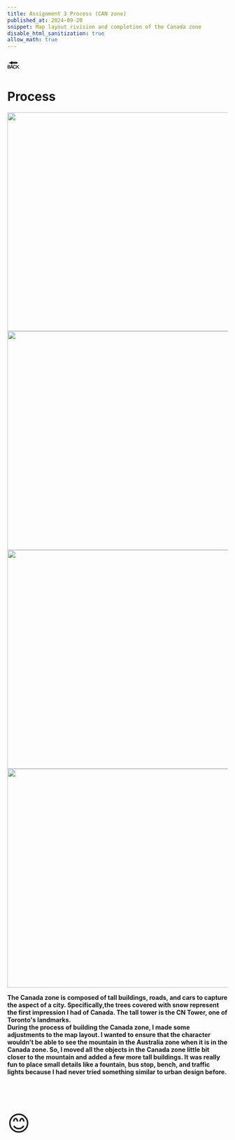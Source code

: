 ```yaml
---
title: Assignment 3 Process (CAN zone) 
published_at: 2024-09-20
snippet: Map layout rivision and completion of the Canada zone 
disable_html_sanitization: true
allow_math: true
---
```



<a href="https://julienoh000-dms1-blog-83.deno.dev/" style="text-decoration: none; color: black;"><span style="font-size: 30px;">🔙</span></a>


# Process

<img src="cp1.png" width="800" height="500">
<img src="cp2.png" width="800" height="500">
<img src="cp3.png" width="800" height="500">
<img src="cp4.png" width="800" height="500">




**The Canada zone is composed of tall buildings, roads, and cars to capture the aspect of a city. Specifically,the trees covered with snow represent the first impression I had of Canada. The tall tower is the CN Tower, one of Toronto's landmarks. <br> During the process of building the Canada zone, I made some adjustments to the map layout. I wanted to ensure that the character wouldn't be able to see the mountain in the Australia zone when it is in the Canada zone. So, I moved all the objects in the Canada zone little bit closer to the mountain and added a few more tall buildings. It was really fun to place small details like a fountain, bus stop, bench, and traffic lights because I had never tried something similar to urban design before.**

<br>
<br>
<br>


<span style="font-size: 50px;">😊</span>